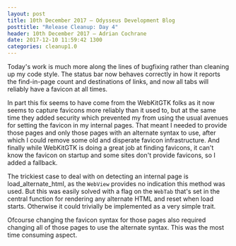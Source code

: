 ```yaml
---
layout: post
title: 10th December 2017 — Odysseus Development Blog
posttitle: "Release Cleanup: Day 4"
header: 10th December 2017 — Adrian Cochrane
date: 2017-12-10 11:59:42 1300
categories: cleanup1.0
---
```


Today's work is much more along the lines of bugfixing rather than cleaning up my code style. The status bar now behaves correctly in how it reports the find-in-page count and destinations of links, and now all tabs will reliably have a favicon at all times.

In part this fix seems to have come from the WebKitGTK folks as it now seems to capture favicons more reliably than it used to, but at the same time they added security which prevented my from using the usual avenues for setting the favicon in my internal pages. That meant I needed to provide those pages and only those pages with an alternate syntax to use, after which I could remove some old and disperate favicon infrastructure. And finally while WebKitGTK is doing a great job at finding favicons, it can't know the favicon on startup and some sites don't provide favicons, so I added a fallback. 

The trickiest case to deal with on detecting an internal page is load_alternate_html, as the `WebView` provides no indication this method was used. But this was easily solved with a flag on the `WebTab` that's set in the central function for rendering any alternate HTML and reset when load starts. Otherwise it could trivially be implemented as a very simple trait. 

Ofcourse changing the favicon syntax for those pages also required changing all of those pages to use the alternate syntax. This was the most time consuming aspect. 
